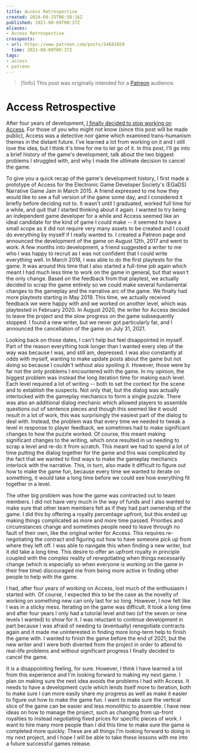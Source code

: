 ```yaml
---
title: Access Retrospective
created: 2024-09-25T06:58:16Z
published: 2021-08-09T00:37Z
aliases:
- Access Retrospective
crossposts:
- url: https://www.patreon.com/posts/54682859
  time: 2021-08-09T00:37Z
tags:
- access
- patreon
---
```


> [!info]
> This post was originally intended for a [Patreon](../tags/patreon.md) audience.

# Access Retrospective

After four years of development, [I finally decided to stop working on Access](202107310606.md). For those of you who might not know (since this post will be made public), Access was a detective noir game which examined trans-humanism themes in the distant future. I've learned a lot from working on it and I still love the idea, but I think it's time for me to let go of it. In this post, I'll go into a brief history of the game's development, talk about the two biggest problems I struggled with, and why I made the ultimate decision to cancel the game.

To give you a quick recap of the game's development history, I first made a prototype of Access for the Electronic Game Developer Society's (EGaDS) Narrative Game Jam in March 2015. A friend expressed to me how they would like to see a full version of the game some day, and I considered it briefly before deciding not to. It wasn't until I graduated, worked full time for a while, and quit that I started thinking about it again. I wanted to try being an independent game developer for a while and Access seemed like an ideal candidate for the kind of game I could make -- it seemed to have a small scope as it did not require very many assets to be created and I could do everything by myself if I really wanted to. I created a Patreon page and announced the development of the game on August 12th, 2017 and went to work. A few months into development, a friend suggested a writer to me who I was happy to recruit as I was not confident that I could write everything well. In March 2018, I was able to do the first playtests for the game. It was around this time that I also started a full-time job again which meant I had much less time to work on the game in general, but that wasn't the only change. Based on the feedback from that playtest, we actually decided to scrap the game entirely so we could make several fundamental changes to the gameplay and the narrative arc of the game. We finally had more playtests starting in May 2019. This time, we actually received feedback we were happy with and we worked on another level, which was playtested in February 2020. In August 2020, the writer for Access decided to leave the project and the slow progress on the game subsequently stopped. I found a new writer, but we never got particularly far, and I announced the cancellation of the game on July 31, 2021.

Looking back on those dates, I can't help but feel disappointed in myself. Part of the reason everything took longer than I wanted every step of the way was because I was, and still am, depressed. I was also constantly at odds with myself, wanting to make update posts about the game but not doing so because I couldn't without also spoiling it. However, those were by far not the only problems I encountered with the game. In my opinion, the biggest problem was instead the long iteration time for making each level. Each level required a lot of writing -- both to set the context for the scene and to establish the suspects. Not only that, but the dialog was actually interlocked with the gameplay mechanics to form a single puzzle. There was also an additional dialog mechanic which allowed players to assemble questions out of sentence pieces and though this seemed like it would result in a lot of work, this was surprisingly the easiest part of the dialog to deal with. Instead, the problem was that every time we needed to tweak a level in response to player feedback, we sometimes had to make significant changes to how the puzzle worked. Of course, this meant making significant changes to the writing, which once resulted in us needing to scrap a level and re-do it from scratch. This meant we had to spend a lot of time putting the dialog together for the game and this was complicated by the fact that we wanted to find ways to make the gameplay mechanics interlock with the narrative. This, in turn, also made it difficult to figure out how to make the game fun, because every time we wanted to iterate on something, it would take a long time before we could see how everything fit together in a level.

The other big problem was how the game was contracted out to team members. I did not have very much in the way of funds and I also wanted to make sure that other team members felt as if they had part ownership of the game. I did this by offering a royalty percentage upfront, but this ended up making things complicated as more and more time passed. Priorities and circumstances change and sometimes people need to leave through no fault of their own, like the original writer for Access. This requires re-negotiating the contract and figuring out how to have someone pick up from where they left off. I was able to navigate this when finding a new writer, but it did take a long time. This desire to offer an upfront royalty in principle coupled with the complex reality of renegotiating when things necessarily change (which is especially so when everyone is working on the game in their free time) discouraged me from being more active in finding other people to help with the game.

I had, after four years of working on Access, lost much of the enthusiasm I started with. Of course, I expected this to be the case as the novelty of working on something new can only last for so long. However, I now felt like I was in a sticky mess. Iterating on the game was difficult. It took a long time and after four years I only had a tutorial level and two (of the seven or nine levels I wanted) to show for it. I was reluctant to continue development in part because I was afraid of needing to (eventually) renegotiate contracts again and it made me uninterested in finding more long-term help to finish the game with. I wanted to finish the game before the end of 2021, but the new writer and I were both diverted from the project in order to attend to real-life problems and without significant progress I finally decided to cancel the game.

It is a disappointing feeling, for sure. However, I think I have learned a lot from this experience and I'm looking forward to making my next game. I plan on making sure the next idea avoids the problems I had with Access. It needs to have a development cycle which lends itself more to iteration, both to make sure I can more easily share my progress as well as make it easier to figure out how to make the game fun. I want to make sure the vertical slice of the game can be easier and less monolithic to assemble. I have new ideas on how to manage the project, such as changing from up-front royalties to instead negotiating fixed prices for specific pieces of work. I want to hire many more people than I did this time to make sure the game is completed more quickly. These are all things I'm looking forward to doing in my next project, and I hope I will be able to take these lessons with me into a future successful games release.